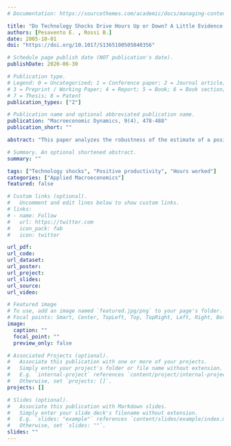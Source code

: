 ```yaml
---
# Documentation: https://sourcethemes.com/academic/docs/managing-content/

title: "Do Technology Shocks Drive Hours Up or Down? A Little Evidence from an Agnostic Procedure"
authors: [Pesavento E. , Rossi B.]
date: 2005-10-01
doi: "https://doi.org/10.1017/S1365100505040356"

# Schedule page publish date (NOT publication's date).
publishDate: 2020-06-30

# Publication type.
# Legend: 0 = Uncategorized; 1 = Conference paper; 2 = Journal article;
# 3 = Preprint / Working Paper; 4 = Report; 5 = Book; 6 = Book section;
# 7 = Thesis; 8 = Patent
publication_types: ["2"]

# Publication name and optional abbreviated publication name.
publication: "Macroeconomic Dynamics, 9(4), 478-488"
publication_short: ""

abstract: "This paper analyzes the robustness of the estimate of a positive productivity shock on hours to the presence of a possible unit root in hours. Estimations in levels or in first differences provide opposite conclusions. We rely on an agnostic procedure in which the researcher does not have to choose between a specification in levels or in first differences. We find that a positive productivity shock has a negative impact effect on hours, but the effect is much shorter lived, and disappears after two quarters. The effect becomes positive at business-cycle frequencies, although it is not significant."

# Summary. An optional shortened abstract.
summary: ""

tags: ["Technology shocks", "Positive productivity", "Hours worked"]
categories: ["Applied Macroeconomics"]
featured: false

# Custom links (optional).
#   Uncomment and edit lines below to show custom links.
# links:
# - name: Follow
#   url: https://twitter.com
#   icon_pack: fab
#   icon: twitter

url_pdf: 
url_code:
url_dataset:
url_poster:
url_project:
url_slides:
url_source:
url_video:

# Featured image
# To use, add an image named `featured.jpg/png` to your page's folder. 
# Focal points: Smart, Center, TopLeft, Top, TopRight, Left, Right, BottomLeft, Bottom, BottomRight.
image:
  caption: ""
  focal_point: ""
  preview_only: false

# Associated Projects (optional).
#   Associate this publication with one or more of your projects.
#   Simply enter your project's folder or file name without extension.
#   E.g. `internal-project` references `content/project/internal-project/index.md`.
#   Otherwise, set `projects: []`.
projects: []

# Slides (optional).
#   Associate this publication with Markdown slides.
#   Simply enter your slide deck's filename without extension.
#   E.g. `slides: "example"` references `content/slides/example/index.md`.
#   Otherwise, set `slides: ""`.
slides: ""
---
```

